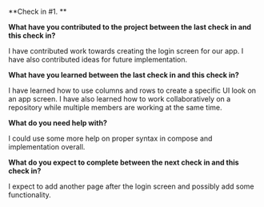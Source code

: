 **Check in #1. **

**What have you contributed to the project between the last check in and this check in?**

I have contributed work towards creating the login screen for our app. I have also contributed ideas for future implementation.

**What have you learned between the last check in and this check in?**

I have learned how to use columns and rows to create a specific UI look on an app screen. I have also learned how to work collaboratively on a repository while multiple members are working at the same time.

**What do you need help with?**

I could use some more help on proper syntax in compose and implementation overall.

**What do you expect to complete between the next check in and this check in?**

I expect to add another page after the login screen and possibly add some functionality.